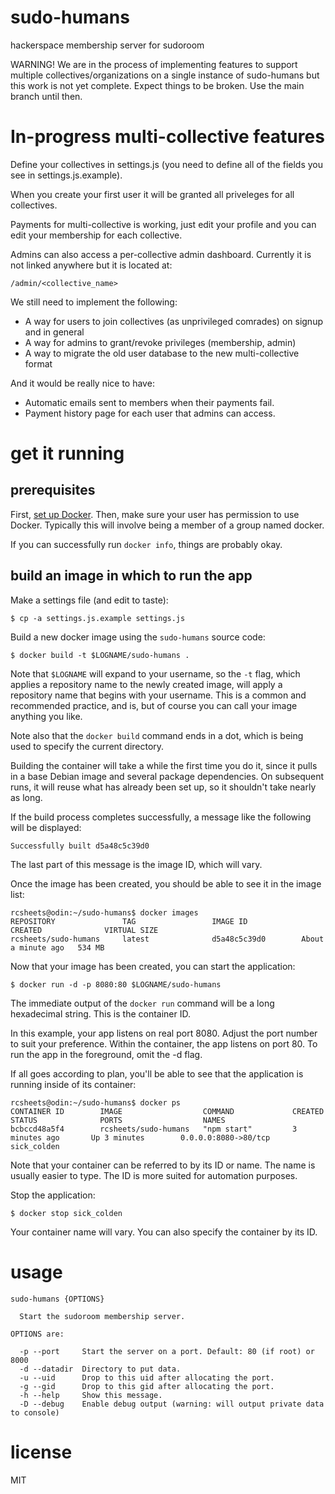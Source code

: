 # sudo-humans

hackerspace membership server for sudoroom

WARNING! We are in the process of implementing features to support multiple collectives/organizations on a single instance of sudo-humans but this work is not yet complete. Expect things to be broken. Use the main branch until then.

# In-progress multi-collective features

Define your collectives in settings.js (you need to define all of the fields you see in settings.js.example).

When you create your first user it will be granted all priveleges for all collectives.

Payments for multi-collective is working, just edit your profile and you can edit your membership for each collective.

Admins can also access a per-collective admin dashboard. Currently it is not linked anywhere but it is located at:

```
/admin/<collective_name>
```

We still need to implement the following:

* A way for users to join collectives (as unprivileged comrades) on signup and in general
* A way for admins to grant/revoke privileges (membership, admin)
* A way to migrate the old user database to the new multi-collective format

And it would be really nice to have:

* Automatic emails sent to members when their payments fail.
* Payment history page for each user that admins can access.

# get it running

## prerequisites
First, [set up Docker](https://docs.docker.com/engine/installation/). Then,
make sure your user has permission to use Docker.
Typically this will involve being a member of a group named docker.

If you can successfully run `docker info`, things are probably okay.

## build an image in which to run the app

Make a settings file (and edit to taste):

```
$ cp -a settings.js.example settings.js
```

Build a new docker image using the `sudo-humans` source code:

```
$ docker build -t $LOGNAME/sudo-humans .
```

Note that `$LOGNAME` will expand to your username, so the `-t` flag, which
applies a repository name to the newly created image, will apply a repository
name that begins with your username. This is a common and recommended practice,
and is, but of course you can call your image anything you like.

Note also that the `docker build` command ends in a dot, which is being used
to specify the current directory.

Building the container will take a while the first time you do it, since it
pulls in a base Debian image and several package dependencies. On subsequent
runs, it will reuse what has already been set up, so it shouldn't take nearly
as long.

If the build process completes successfully, a message like the following will
be displayed:

```
Successfully built d5a48c5c39d0
```

The last part of this message is the image ID, which will vary.

Once the image has been created, you should be able to see it in the image
list:

```
rcsheets@odin:~/sudo-humans$ docker images
REPOSITORY               TAG                 IMAGE ID            CREATED              VIRTUAL SIZE
rcsheets/sudo-humans     latest              d5a48c5c39d0        About a minute ago   534 MB
```

Now that your image has been created, you can start the application:

```
$ docker run -d -p 8080:80 $LOGNAME/sudo-humans
```

The immediate output of the `docker run` command will be a long hexadecimal
string. This is the container ID.

In this example, your app listens on real port 8080. Adjust the port number
to suit your preference. Within the container, the app listens on port 80.
To run the app in the foreground, omit the -d flag.

If all goes according to plan, you'll be able to see that the application
is running inside of its container:

```
rcsheets@odin:~/sudo-humans$ docker ps
CONTAINER ID        IMAGE                  COMMAND             CREATED             STATUS              PORTS                  NAMES
bcbccd48a5f4        rcsheets/sudo-humans   "npm start"         3 minutes ago       Up 3 minutes        0.0.0.0:8080->80/tcp   sick_colden
```

Note that your container can be referred to by its ID or name. The name is
usually easier to type. The ID is more suited for automation purposes.

Stop the application:

```
$ docker stop sick_colden
```

Your container name will vary. You can also specify the container by its ID.


# usage

```
sudo-humans {OPTIONS}

  Start the sudoroom membership server.

OPTIONS are:

  -p --port     Start the server on a port. Default: 80 (if root) or 8000
  -d --datadir  Directory to put data. 
  -u --uid      Drop to this uid after allocating the port.
  -g --gid      Drop to this gid after allocating the port.
  -h --help     Show this message.
  -D --debug    Enable debug output (warning: will output private data to console)

```

# license

MIT
